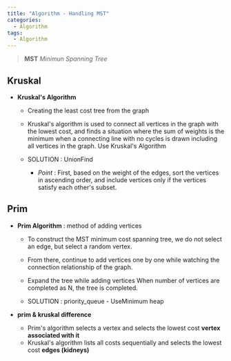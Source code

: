 ```yaml
---
title: "Algorithm - Handling MST"
categories:
  - Algorithm
tags:
  - Algorithm
---
```


> **MST** *Minimun Spanning Tree*

    
## Kruskal
    
- **Kruskal's Algorithm**
     - Creating the least cost tree from the graph
     - Kruskal's algorithm is used to connect all vertices in the graph with the lowest cost, and finds a situation where the sum of weights is the minimum when a connecting line with no cycles is drawn including all vertices in the graph. Use Kruskal's Algorithm

     - SOLUTION : UnionFind
         - *Point* : First, based on the weight of the edges, sort the vertices in ascending order, and include vertices only if the vertices satisfy each other's subset.
## Prim

- **Prim Algorithm** : method of adding vertices
     - To construct the MST minimum cost spanning tree, we do not select an edge, but select a random vertex.
     - From there, continue to add vertices one by one while watching the connection relationship of the graph.
     - Expand the tree while adding vertices
     When number of vertices are completed as N, the tree is completed.

     - SOLUTION : priority_queue - UseMinimum heap


- **prim & kruskal difference**
     - Prim's algorithm selects a vertex and selects the lowest cost **vertex associated with it**
     - Kruskal's algorithm lists all costs sequentially and selects the lowest cost **edges (kidneys)**